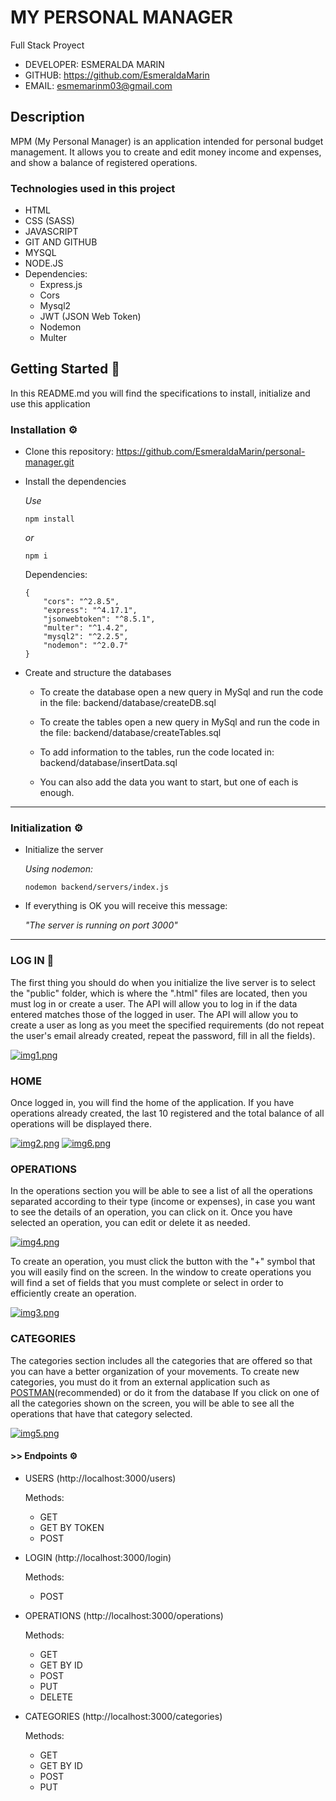 # MY PERSONAL MANAGER
Full Stack Proyect

- DEVELOPER: ESMERALDA MARIN
- GITHUB: https://github.com/EsmeraldaMarin
- EMAIL: esmemarinm03@gmail.com

## Description

MPM (My Personal Manager) is an application intended for personal budget management. It allows you to create and edit money income and expenses, and show a balance of registered operations.

### Technologies used in this project

- HTML
- CSS (SASS)
- JAVASCRIPT
- GIT AND GITHUB 
- MYSQL
- NODE.JS
- Dependencies:
    - Express.js
    - Cors
    - Mysql2
    - JWT (JSON Web Token)
    - Nodemon
    - Multer


## Getting Started 🚀

In this README.md you will find the specifications to install, initialize and use this application

### Installation ⚙️

- Clone this repository:
    https://github.com/EsmeraldaMarin/personal-manager.git
- Install the dependencies

    _Use_
    ```
    npm install
    ```
     _or_
    ```
    npm i
    ```

    Dependencies:
    ```
    {
        "cors": "^2.8.5",
        "express": "^4.17.1",
        "jsonwebtoken": "^8.5.1",
        "multer": "^1.4.2",
        "mysql2": "^2.2.5",
        "nodemon": "^2.0.7"
    }
    ```
- Create and structure the databases

    - To create the database open a new query in MySql and run the code in the file: backend/database/createDB.sql

    - To create the tables open a new query in MySql and run the code in the file: backend/database/createTables.sql

    - To add information to the tables, run the code located in: backend/database/insertData.sql

    - You can also add the data you want to start, but one of each is enough.
---

### Initialization ⚙️
- Initialize the server

    _Using nodemon:_
    ```
    nodemon backend/servers/index.js
    ```
- If everything is OK you will receive this message: 

    _"The server is running on port 3000"_

---

### LOG IN 🚀

The first thing you should do when you initialize the live server is to select the "public" folder, which is where the ".html" files are located, then you must log in or create a user. The API will allow you to log in if the data entered matches those of the logged in user. The API will allow you to create a user as long as you meet the specified requirements (do not repeat the user's email already created, repeat the password, fill in all the fields).

[![img1.png](https://i.postimg.cc/SxXDLv91/img1.png)](https://postimg.cc/LJpt2vNj)


### HOME

Once logged in, you will find the home of the application. If you have operations already created, the last 10 registered and the total balance of all operations will be displayed there.

[![img2.png](https://i.postimg.cc/J065ZNzW/img2.png)](https://postimg.cc/PvDDk8D6)
[![img6.png](https://i.postimg.cc/Z5365tpm/img6.png)](https://postimg.cc/HrYr6N6v)


### OPERATIONS

In the operations section you will be able to see a list of all the operations separated according to their type (income or expenses), in case you want to see the details of an operation, you can click on it. Once you have selected an operation, you can edit or delete it as needed.

[![img4.png](https://i.postimg.cc/k47QH1Vm/img4.png)](https://postimg.cc/nsw9j1YR)

To create an operation, you must click the button with the "+" symbol that you will easily find on the screen. In the window to create operations you will find a set of fields that you must complete or select in order to efficiently create an operation.

[![img3.png](https://i.postimg.cc/9F0pVnLX/img3.png)](https://postimg.cc/mtxMy8xK)

### CATEGORIES

The categories section includes all the categories that are offered so that you can have a better organization of your movements. To create new categories, you must do it from an external application such as [POSTMAN](https://www.postman.com/api-documentation-tool/)(recommended) or do it from the database
If you click on one of all the categories shown on the screen, you will be able to see all the operations that have that category selected.

[![img5.png](https://i.postimg.cc/597BPmbh/img5.png)](https://postimg.cc/RqtJhK3d)

#### >> Endpoints ⚙️

- USERS (http://localhost:3000/users)

    Methods:
    - GET
    - GET BY TOKEN 
    - POST
- LOGIN (http://localhost:3000/login)

    Methods:
    - POST

- OPERATIONS (http://localhost:3000/operations)

    Methods:
    - GET
    - GET BY ID 
    - POST
    - PUT
    - DELETE
- CATEGORIES (http://localhost:3000/categories)

    Methods:
    - GET
    - GET BY ID 
    - POST
    - PUT